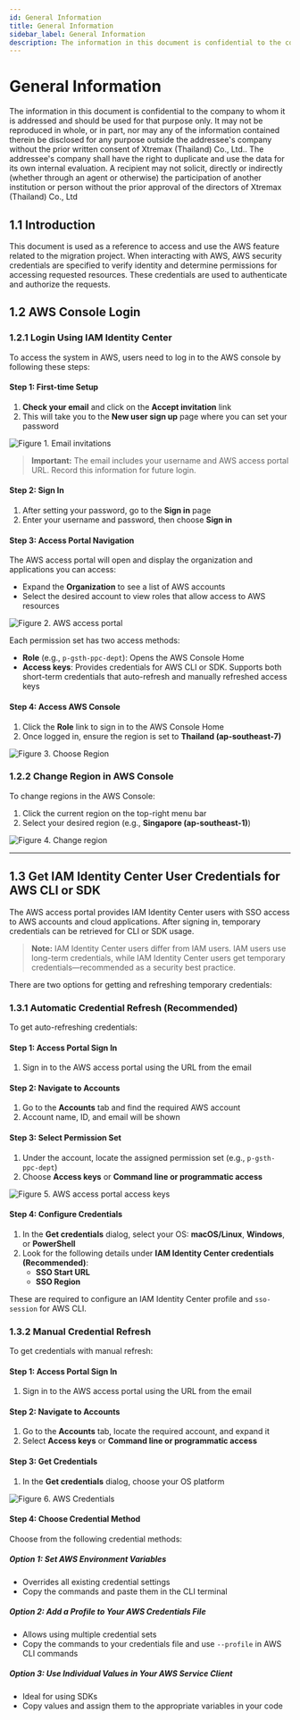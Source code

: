 ```yaml
---
id: General Information
title: General Information
sidebar_label: General Information
description: The information in this document is confidential to the company to whom it is addressed and should be used for that purpose only. It may not be reproduced in whole, or in part, nor may any of the information contained therein be disclosed for any purpose outside the addressee's company without the prior written consent of Xtremax (Thailand) Co., Ltd..  The addressee's company shall have the right to duplicate and use the data for its own internal evaluation. A recipient may not solicit, directly or indirectly (whether through an agent or otherwise) the participation of another institution or person without the prior approval of the directors of Xtremax (Thailand) Co., Ltd
---
```


# General Information
The information in this document is confidential to the company to whom it is addressed and should be used for that purpose only. It may not be reproduced in whole, or in part, nor may any of the information contained therein be disclosed for any purpose outside the addressee's company without the prior written consent of Xtremax (Thailand) Co., Ltd..  The addressee's company shall have the right to duplicate and use the data for its own internal evaluation. A recipient may not solicit, directly or indirectly (whether through an agent or otherwise) the participation of another institution or person without the prior approval of the directors of Xtremax (Thailand) Co., Ltd

## 1.1 Introduction

This document is used as a reference to access and use the AWS feature related to the migration project. When interacting with AWS, AWS security credentials are specified to verify identity and determine permissions for accessing requested resources. These credentials are used to authenticate and authorize the requests.

## 1.2 AWS Console Login

### 1.2.1 Login Using IAM Identity Center

To access the system in AWS, users need to log in to the AWS console by following these steps:

#### Step 1: First-time Setup

1. **Check your email** and click on the **Accept invitation** link
2. This will take you to the **New user sign up** page where you can set your password

![Figure 1. Email invitations](./img/Picture1.png)

> **Important:** The email includes your username and AWS access portal URL. Record this information for future login.

#### Step 2: Sign In

1. After setting your password, go to the **Sign in** page
2. Enter your username and password, then choose **Sign in**

#### Step 3: Access Portal Navigation

The AWS access portal will open and display the organization and applications you can access:

- Expand the **Organization** to see a list of AWS accounts
- Select the desired account to view roles that allow access to AWS resources

![Figure 2. AWS access portal](./img/Picture2.png)

Each permission set has two access methods:

- **Role** (e.g., `p-gsth-ppc-dept`): Opens the AWS Console Home
- **Access keys**: Provides credentials for AWS CLI or SDK. Supports both short-term credentials that auto-refresh and manually refreshed access keys

#### Step 4: Access AWS Console

1. Click the **Role** link to sign in to the AWS Console Home
2. Once logged in, ensure the region is set to **Thailand (ap-southeast-7)**

![Figure 3. Choose Region](./img/Picture3.png)

### 1.2.2 Change Region in AWS Console

To change regions in the AWS Console:

1. Click the current region on the top-right menu bar
2. Select your desired region (e.g., **Singapore (ap-southeast-1)**)

![Figure 4. Change region](./img/Picture4.png)

---

## 1.3 Get IAM Identity Center User Credentials for AWS CLI or SDK

The AWS access portal provides IAM Identity Center users with SSO access to AWS accounts and cloud applications. After signing in, temporary credentials can be retrieved for CLI or SDK usage.

> **Note:** IAM Identity Center users differ from IAM users. IAM users use long-term credentials, while IAM Identity Center users get temporary credentials—recommended as a security best practice.

There are two options for getting and refreshing temporary credentials:

### 1.3.1 Automatic Credential Refresh (Recommended)

To get auto-refreshing credentials:

#### Step 1: Access Portal Sign In

1. Sign in to the AWS access portal using the URL from the email

#### Step 2: Navigate to Accounts

1. Go to the **Accounts** tab and find the required AWS account
2. Account name, ID, and email will be shown

#### Step 3: Select Permission Set

1. Under the account, locate the assigned permission set (e.g., `p-gsth-ppc-dept`)
2. Choose **Access keys** or **Command line or programmatic access**

![Figure 5. AWS access portal access keys](./img/Picture5.png)

#### Step 4: Configure Credentials

1. In the **Get credentials** dialog, select your OS: **macOS/Linux**, **Windows**, or **PowerShell**
2. Look for the following details under **IAM Identity Center credentials (Recommended)**:
   - **SSO Start URL**
   - **SSO Region**

These are required to configure an IAM Identity Center profile and `sso-session` for AWS CLI.

### 1.3.2 Manual Credential Refresh

To get credentials with manual refresh:

#### Step 1: Access Portal Sign In

1. Sign in to the AWS access portal using the URL from the email

#### Step 2: Navigate to Accounts

1. Go to the **Accounts** tab, locate the required account, and expand it
2. Select **Access keys** or **Command line or programmatic access**

#### Step 3: Get Credentials

1. In the **Get credentials** dialog, choose your OS platform

![Figure 6. AWS Credentials](./img/Picture6.png)

#### Step 4: Choose Credential Method

Choose from the following credential methods:

##### Option 1: Set AWS Environment Variables
- Overrides all existing credential settings
- Copy the commands and paste them in the CLI terminal

##### Option 2: Add a Profile to Your AWS Credentials File
- Allows using multiple credential sets
- Copy the commands to your credentials file and use `--profile` in AWS CLI commands

##### Option 3: Use Individual Values in Your AWS Service Client
- Ideal for using SDKs
- Copy values and assign them to the appropriate variables in your code
